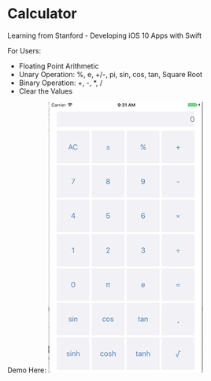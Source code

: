 # Calculator
Learning from Stanford - Developing iOS 10 Apps with Swift

For Users:
- Floating Point Arithmetic
- Unary Operation: %, e, +/-, pi, sin, cos, tan, Square Root
- Binary Operation: +, -, *, /
- Clear the Values

Demo Here:
![image](https://github.com/RealRiceCake/Calculator/blob/master/Calculator%20Demo%2010.19.2017.gif)
